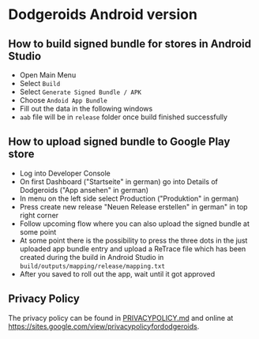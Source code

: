 # Dodgeroids Android version

## How to build signed bundle for stores in Android Studio 
- Open Main Menu
- Select `Build`
- Select `Generate Signed Bundle / APK`
- Choose `Andoid App Bundle`
- Fill out the data in the following windows
- `aab` file will be in `release` folder once build finished successfully

## How to upload signed bundle to Google Play store
- Log into Developer Console
- On first Dashboard ("Startseite" in german) go into Details of Dodgeroids ("App ansehen" in german)
- In menu on the left side select Production ("Produktion" in german)
- Press create new release "Neuen Release erstellen" in german" in top right corner
- Follow upcoming flow where you can also upload the signed bundle at some point
- At some point there is the possibility to press the three dots in the just uploaded 
  app bundle entry and upload a ReTrace file which has been created during the build in 
  Android Studio in `build/outputs/mapping/release/mapping.txt`
- After you saved to roll out the app, wait until it got approved

## Privacy Policy
The privacy policy can be found in [PRIVACYPOLICY.md](PRIVACYPOLICY.md) 
and online at https://sites.google.com/view/privacypolicyfordodgeroids.